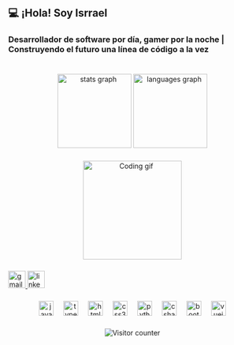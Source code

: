 <h2 align="left">💻 ¡Hola! Soy Isrrael</h2>
<h3 align="left">Desarrollador de software por día, gamer por la noche | Construyendo el futuro una línea de código a la vez</h3>

###

<br clear="both">

<div align="center">
  <img src="https://github-readme-stats.vercel.app/api?username=IsrraDex36&hide_title=false&hide_rank=false&show_icons=true&include_all_commits=true&count_private=true&disable_animations=false&theme=merko&locale=en&hide_border=false&order=1" height="150" alt="stats graph"  />
  <img src="https://github-readme-stats.vercel.app/api/top-langs?username=IsrraDex36&locale=en&hide_title=false&layout=compact&card_width=320&langs_count=8&theme=merko&hide_border=false&order=2" height="150" alt="languages graph"  />
</div>

###

<div align="center">
  <img height="200" src="https://media4.giphy.com/media/U8RLgaGFiwXsZc8YUw/giphy.gif" alt="Coding gif" />
</div>

###

<div align="left">
  <a href="mailto:jonathanisrrael3609@gmail.com" target="_blank">
    <img src="https://img.shields.io/static/v1?message=Gmail&logo=gmail&label=&color=D14836&logoColor=white&labelColor=&style=for-the-badge" height="35" alt="gmail logo"  />
  </a>
  <a href="www.linkedin.com/in/jonathan-isrrael-caballero-morales-318854221" target="_blank">
    <img src="https://img.shields.io/static/v1?message=LinkedIn&logo=linkedin&label=&color=0077B5&logoColor=white&labelColor=&style=for-the-badge" height="35" alt="linkedin logo"  />
  </a>
</div>

###

<div align="center">
  <img src="https://cdn.jsdelivr.net/gh/devicons/devicon/icons/javascript/javascript-original.svg" height="30" alt="javascript logo"  />
  <img width="12" />
  <img src="https://cdn.jsdelivr.net/gh/devicons/devicon/icons/typescript/typescript-original.svg" height="30" alt="typescript logo"  />
  <img width="12" />
  <img src="https://cdn.jsdelivr.net/gh/devicons/devicon/icons/html5/html5-original.svg" height="30" alt="html5 logo"  />
  <img width="12" />
  <img src="https://cdn.jsdelivr.net/gh/devicons/devicon/icons/css3/css3-original.svg" height="30" alt="css3 logo"  />
  <img width="12" />
  <img src="https://cdn.jsdelivr.net/gh/devicons/devicon/icons/python/python-original.svg" height="30" alt="python logo"  />
  <img width="12" />
  <img src="https://cdn.jsdelivr.net/gh/devicons/devicon/icons/csharp/csharp-original.svg" height="30" alt="csharp logo"  />
  <img width="12" />
  <img src="https://cdn.jsdelivr.net/gh/devicons/devicon/icons/bootstrap/bootstrap-original.svg" height="30" alt="bootstrap logo"  />
  <img width="12" />
  <img src="https://cdn.jsdelivr.net/gh/devicons/devicon/icons/vuejs/vuejs-original.svg" height="30" alt="vuejs logo"  />
</div>

###

<div align="center">
  <img src="https://profile-counter.glitch.me/IsrraDex36/count.svg?" alt="Visitor counter" />
</div>
